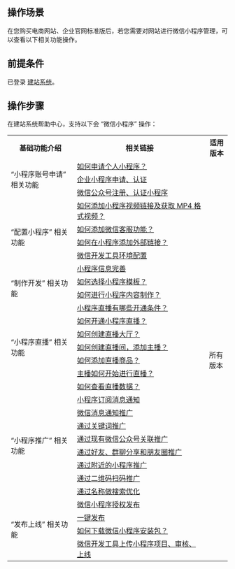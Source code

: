
## 操作场景
在您购买电商网站、企业官网标准版后，若您需要对网站进行微信小程序管理，可以查看以下相关功能操作。

## 前提条件
已登录 [建站系统](https://admin.site.my-qcloud.com/)。

## 操作步骤
在建站系统帮助中心，支持以下会 “微信小程序” 操作：

<table>
<tr>
<th width="30%">基础功能介绍</th>
<th width="60%">相关链接</th>
<th width="10%">适用版本</th>
</tr>
<tr>
<td  rowspan="3">“小程序账号申请” 相关功能</td>
<td><a href="https://admin.site.my-qcloud.com/xi/help?id=1347">如何申请个人小程序？</a></td>
<td rowspan="30">所有版本</td>
</tr>
<tr>
<td><a href="https://admin.site.my-qcloud.com/xi/help?id=1338">企业小程序申请、认证</a></td>
</tr>
<tr>
<td><a href="https://admin.site.my-qcloud.com/xi/help?id=1337">微信公众号注册、认证小程序</a></td>
</tr>
<tr>
<td  rowspan="5">“配置小程序” 相关功能</td>
<td><a href="https://admin.site.my-qcloud.com/xi/help?id=1398">如何添加小程序视频链接及获取 MP4 格式视频？</a></td>
</tr>
<tr>
<td><a href="https://admin.site.my-qcloud.com/xi/help?id=1388">如何添加微信客服功能？</a></td>
</tr>
<tr>
<td><a href="https://admin.site.my-qcloud.com/xi/help?id=1387">如何在小程序添加外部链接？</a></td>
</tr>
<tr>
<td><a href="https://admin.site.my-qcloud.com/xi/help?id=1340">微信开发工具环境配置</a></td>
</tr>
<tr>
<td><a href="https://admin.site.my-qcloud.com/xi/help?id=1339">小程序信息完善</a></td>
</tr>
<tr>
<td  rowspan="2">“制作开发” 相关功能</td>
<td><a href="https://admin.site.my-qcloud.com/xi/help?id=1343
">如何选择小程序模板？
</a></td>		
</tr>
<tr>
<td><a href="https://admin.site.my-qcloud.com/xi/help?id=1342
">如何进行小程序内容制作？</a></td>	
</tr>
<tr>
<td  rowspan="7">“小程序直播” 相关功能</td>
<td><a href="https://admin.site.my-qcloud.com/xi/help?id=1605">小程序直播有哪些开通条件？</a></td>
</tr>
<tr>
<td><a href="https://admin.site.my-qcloud.com/xi/help?id=1606">如何开通小程序直播？</a></td>
</tr>
<tr>
<td><a href="https://admin.site.my-qcloud.com/xi/help?id=1607">如何创建直播大厅？</a></td>
</tr>
<tr>
<td><a href="https://admin.site.my-qcloud.com/xi/help?id=1608">如何创建直播间，添加主播？</a></td>
</tr>
<tr>
<td><a href="https://admin.site.my-qcloud.com/xi/help?id=1609">如何添加直播商品？</a></td>
</tr>
<tr>
<td><a href="https://admin.site.my-qcloud.com/xi/help?id=1610">主播如何开始进行直播？</a></td>
</tr>
<tr>
<td><a href="https://admin.site.my-qcloud.com/xi/help?id=1611">如何查看直播数据？</a></td>
</tr>
<tr>
<td  rowspan="8">“小程序推广” 相关功能</td>
<td><a href="https://admin.site.my-qcloud.com/xi/help?id=1362">小程序订阅消息通知</a></td>	
</tr>
<tr>
<td><a href="https://admin.site.my-qcloud.com/xi/help?id=1361">微信消息通知推广</a></td>
</tr>
<tr>
<td><a href="https://admin.site.my-qcloud.com/xi/help?id=1359">通过关键词推广</a></td>
</tr>
<tr>
<td><a href="https://admin.site.my-qcloud.com/xi/help?id=1358">通过现有微信公众号关联推广</a></td>
</tr>
<tr>
<td><a href="https://admin.site.my-qcloud.com/xi/help?id=1356">通过好友、群聊分享和朋友圈推广</a></td>
</tr>
<tr>
<td><a href="https://admin.site.my-qcloud.com/xi/help?id=1355">通过附近的小程序推广</a></td>
</tr>
<tr>
<td><a href="https://admin.site.my-qcloud.com/xi/help?id=1354">通过二维码扫码推广</a></td>
</tr>
<tr>
<td><a href="https://admin.site.my-qcloud.com/xi/help?id=1353">通过名称做搜索优化</a></td>
</tr>
<tr>
<td  rowspan="4">“发布上线” 相关功能</td>
<td><a href="https://admin.site.my-qcloud.com/xi/help?id=1548">微信小程序授权发布</a></td>
</tr>
<tr>
<td><a href="https://admin.site.my-qcloud.com/xi/help?id=1435">一键发布</a></td>
</tr>
<tr>
<td><a href="https://admin.site.my-qcloud.com/xi/help?id=1350">如何下载微信小程序安装包？</a></td>
</tr>
<tr>
<td><a href="https://admin.site.my-qcloud.com/xi/help?id=1344">微信开发工具上传小程序项目、审核、上线</a></td>
</tr>
</table>


